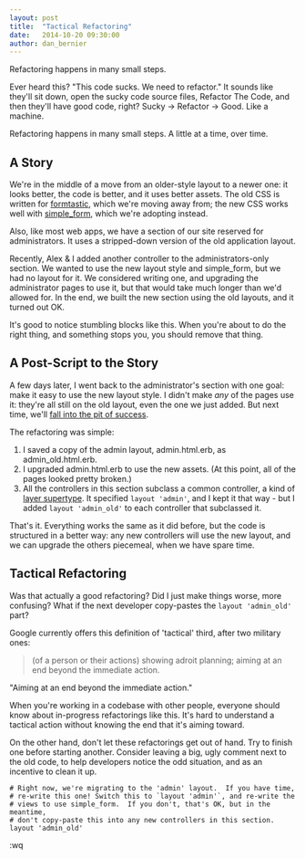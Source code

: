 ```yaml
---
layout: post
title:  "Tactical Refactoring"
date:   2014-10-20 09:30:00
author: dan_bernier
---
```


Refactoring happens in many small steps.

Ever heard this? "This code sucks. We need to refactor." It sounds like they'll sit down, open the sucky code source files, Refactor The Code, and then they'll have good code, right? Sucky &rarr; Refactor &rarr; Good. Like a machine.

Refactoring happens in many small steps. A little at a time, over time.

## A Story

We're in the middle of a move from an older-style layout to a newer one: it looks better, the code is better, and it uses better assets. The old CSS is written for [formtastic](https://github.com/justinfrench/formtastic), which we're moving away from; the new CSS works well with [simple_form](https://github.com/plataformatec/simple_form), which we're adopting instead.

Also, like most web apps, we have a section of our site reserved for administrators.  It uses a stripped-down version of the old application layout.

Recently, Alex & I added another controller to the administrators-only section.  We wanted to use the new layout style and simple_form, but we had no layout for it. We considered writing one, and upgrading the administrator pages to use it, but that would take much longer than we'd allowed for. In the end, we built the new section using the old layouts, and it turned out OK.

It's good to notice stumbling blocks like this. When you're about to do the right thing, and something stops you, you should remove that thing.

## A Post-Script to the Story

A few days later, I went back to the administrator's section with one goal: make it easy to use the new layout style. I didn't make _any_ of the pages use it: they're all still on the old layout, even the one we just added. But next time, we'll [fall into the pit of success](http://blog.codinghorror.com/falling-into-the-pit-of-success/).

The refactoring was simple:

1. I saved a copy of the admin layout, admin.html.erb, as admin_old.html.erb.
2. I upgraded admin.html.erb to use the new assets. (At this point, all of the pages looked pretty broken.) 
3. All the controllers in this section subclass a common controller, a kind of [layer supertype](http://martinfowler.com/eaaCatalog/layerSupertype.html). It specified `layout 'admin'`, and I kept it that way - but I added `layout 'admin_old'` to each controller that subclassed it.

That's it. Everything works the same as it did before, but the code is structured in a better way: any new controllers will use the new layout, and we can upgrade the others piecemeal, when we have spare time.

## Tactical Refactoring

Was that actually a good refactoring? Did I just make things worse, more confusing?  What if the next developer copy-pastes the `layout 'admin_old'` part?

Google currently offers this definition of 'tactical' third, after two military ones:

> (of a person or their actions) showing adroit planning; aiming at an end beyond the immediate action.

"Aiming at an end beyond the immediate action." 

When you're working in a codebase with other people, everyone should know about in-progress refactorings like this. It's hard to understand a tactical action without knowing the end that it's aiming toward.

On the other hand, don't let these refactorings get out of hand. Try to finish one before starting another. Consider leaving a big, ugly comment next to the old code, to help developers notice the odd situation, and as an incentive to clean it up.

    # Right now, we're migrating to the 'admin' layout.  If you have time,
    # re-write this one! Switch this to `layout 'admin'`, and re-write the
    # views to use simple_form.  If you don't, that's OK, but in the meantime,
    # don't copy-paste this into any new controllers in this section.
    layout 'admin_old'

:wq
